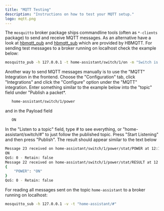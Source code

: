 ```yaml
---
title: "MQTT Testing"
description: "Instructions on how to test your MQTT setup."
logo: mqtt.png
---
```


The `mosquitto` broker package ships commandline tools (often as `*-clients` package) to send and receive MQTT messages. As an alternative have a look at [hbmqtt_pub](http://hbmqtt.readthedocs.org/en/latest/references/hbmqtt_pub.html) and [hbmqtt_sub](http://hbmqtt.readthedocs.org/en/latest/references/hbmqtt_sub.html) which are provided by HBMQTT. For sending test messages to a broker running on localhost check the example below:

```bash
mosquitto_pub -h 127.0.0.1 -t home-assistant/switch/1/on -m "Switch is ON"
```

Another way to send MQTT messages manually is to use the "MQTT" Integration in the frontend. Choose the "Configuration" tab, click "Integrations" and click the "Configure" option under the "MQTT" integration. Enter something similar to the example below into the "topic" field under "Publish a packet*.

```bash
   home-assistant/switch/1/power
```

and in the Payload field

```bash
   ON
```

In the "Listen to a topic" field, type # to see everything, or "home-assistant/switch/#" to just follow the published topic. Press "Start Listening" and then press "Publish". The result should appear similar to the text below

```bash
Message 23 received on home-assistant/switch/1/power/stat/POWER at 12:16 PM:
ON
QoS: 0 - Retain: false
Message 22 received on home-assistant/switch/1/power/stat/RESULT at 12:16 PM:
{
    "POWER": "ON"
}
QoS: 0 - Retain: false
```

For reading all messages sent on the topic `home-assistant` to a broker running on localhost:

```bash
mosquitto_sub -h 127.0.0.1 -v -t "home-assistant/#"
```
